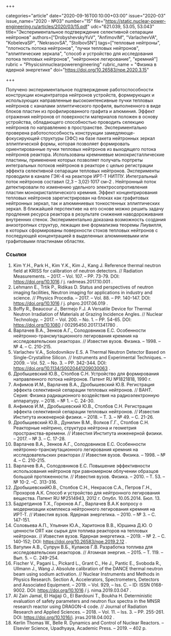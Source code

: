 +++

categories="article"
date="2020-09-16T00:10:00+03:00"
issue="2020-03"
issue_name="2020 - №03"
number="15"
file="https://static.nuclear-power-engineering.ru/articles/2020/03/15.pdf"
udc="621.039, 53.05, 53.043"
title="Экспериментальное подтверждение селективной сепарации нейтронов"
authors=["DrobyshevskyYuV", "AnfimovIM", "VarlachevVA", "KobelevaSP", "NekrasovSA", "StolbovSN"]
tags=["тепловые нейтроны", "плотность потока нейтронов", "пучки тепловых нейтронов", "эллиптические зеркала", "способ и устройство для исследования потока тепловых нейтронов", "нейтронное легирование", "кремний"]
rubric = "Physicsinnuclearpowerengineering"
rubric_name = "Физика в ядерной энергетике"
doi="https://doi.org/10.26583/npe.2020.3.15"

+++

Получено экспериментальное подтверждение работоспособности конструкции концентратора нейтронов устройств, формирующих и использующих направленные высокоинтенсивные пучки тепловых нейтронов с каналами эллиптического профиля, выполненного в виде блоков пластин из профилированного графита и алюминия. Эффект отражения нейтронов от поверхности материалов положен в основу устройства, обладающего способностью проводить селекцию нейтронов по направлению в пространстве. Экспериментально проверена работоспособность конструкции замедляюще-фокусирующей структуры (ЗФС) на базе пакета нейтронных зеркал эллиптической формы, которая позволяет формировать ориентированные пучки тепловых нейтронов из выходящего потока нейтронов реактора. Использованы кремниевые монокристаллические пластины, применение которых позволяет получать портреты интегральных потоков нейтронов в реакторе с целью регистрации эффекта селективной сепарации тепловых нейтронов. Эксперименты проводили в канале ГЭК-4 на реакторе ИРТ-Т НИТПУ. Интегральный поток нейтронов составил (2,3 – 3,02)·1017 см–2 . Нейтронный поток детектировали по изменению удельного электросопротивления пластин монокристаллического кремния. Эффект концентрирования тепловых нейтронов зарегистрирован на блоках как графитовых нейтронных зеркал, так и алюминиевых тонкостенных эллиптических зеркал. В ближайшей перспективе на его основе можно решить задачу продления ресурса реактора в результате снижения наводороживания внутренних стенок. Экспериментально доказана возможность создания анизотропных структур, лежащих вне формализма теоремы Лиувилля, в которых сформированы поверхности стоков тепловых нейтронов с последующей концентрацией в выделенных алюминиевыми или графитовыми пластинами областях.

### Ссылки

1. Kim Y.H., Park H., Kim Y.K., Kim J., Kang J. Reference thermal neutron field at KRISS for calibration of neutron detectors. // Radiation Measurements. – 2017. – Vol. 107. – PP. 73-79. DOI: https://doi.org/10.1016 / j. radmeas.2017.10.001 .
2. Lehmann E., Trtik P., Ridikas D. Status and perspectives of neutron imaging facilities, Neutron imaging for applications in industry and science. // Physics Procedia. – 2017. – Vol. 88. – PP. 140-147. DOI: https://doi.org/10.1016 / j. phpro.2017.06.019 .
3. Boffy R., Beaucour J., Bermejo F.J. A Versatile Device for Thermal Neutron Irradiation of Materials at Grazing Incidence Angles. // Nuclear Technology. – 2017. – Vol. 200. – No. 1. – PP. 54-65. DOI: https://doi.org/10.1080 / 00295450.2017.1341780 .
4. Варлачев В.А., Зенков А.Г., Солодовников Е.С. Особенности нейтронно-трансмутационного легирования кремния на исследовательских реакторах. // Известия вузов. Физика. – 1998. – № 4. – С. 210-215.
5. Varlachev V.A., Solodovnikov E.S. A Thermal Neutron Detector Based on Single-Crystalline Silicon. // Instruments and Experimental Techniques. – 2009. – Vol. 52. – No. 3. – PP. 342-344. DOI: https://doi.org/10.1134/S0020441209030063 .
6. Дробышевский Ю.В., Столбов С.Н. Устройство для формирования направленного потока нейтронов. Патент RU №1821818, 1990 г.
7. Анфимов И.М., Варлачев В.А., Дробышевский Ю.В. Регистрация эффекта селективной сепарации тепловых нейтронов. // ВАНТ. Серия: Физика радиационного воздействия на радиоэлектронную аппаратуру. – 2018. – № 1. – С. 24-30.
8. Анфимов И.М., Дробышевский Ю.В., Столбов С.Н. Регистрация эффекта селективной сепарации тепловых нейтронов. // Известия Института инженерной физики. – 2018. – Т. 3. – № 49. – С. 21-26.
9. Дробышевский Ю.В., Дунилин В.М., Волков Г.Г., Столбов С.Н. Реакторные нейтрино, структура нейтрона и геометрия пространства-времени. // Известия Института инженерной физики. – 2017. – № 3. – С. 17-28.
10. Варлачев В.А., Зенков А.Г., Солодовников Е.С. Особенности нейтронно-трансмутационного легирования кремния на исследовательских реакторах // Известия вузов. Физика.
– 1998. – № 4. – С. 210-215.
11. Варлачев В.А., Солодовников Е.С. Повышение эффективности использования нейтронов при равномерном облучении образцов большой протяженности. // Известия вузов. Физика. – 2010. – Т. 53. – № 10-2. –С. 313-316.
12. ДробышевскийЮ.В., Столбов С.Н., Некрасов С.А., Петров Г.Н., Прохоров А.К. Способ и устройство для нейтронного легирования вещества. Патент RU №2514943, 2012 г. Опубл. 10.05.2014. Бюл. 13.
13. Бадретдинов Т.Х., Горюнов А.Г., Варлачев В.А.К вопросу о модернизации комплекса нейтронного легирования кремния на ИРТ-Т. // Известия вузов. Ядерная энергетика. – 2010. – № 3. – С. 147-151.
14. Соловьева А.П., Ульянин Ю.А., Харитонов В.В., Юршина Д.Ю. О ценности ОЯТ как сырья для топлива реакторов на тепловых нейтронах. // Известия вузов. Ядерная энергетика. – 2019. – № 2. – С. 140-152; DOI: https://doi.org/10.26583/npe.2019.2.12 .
15. Ватулин А.В., Супрун В.Б., Кулаков Г.В. Разработка топлива для исследовательских реакторов. // Атомная энергия. – 2015. – Т. 119. – Вып. 5. – С. 249-254.
16. Fischer V., Pagani L., Pickard L., Grant C., He J., Pantic E., Svoboda R., Ullmann J., Wang J. Absolute calibration of the DANCE thermal neutron beam using sodium activation. // Nuclear Instruments and Methods in Physics Research. Section A, Accelerators, Spectrometers, Detectors and Associated Equipment. – 2019. – Vol. 929, – Iss. C. – ID: ISSN 0168-9002. DOI: https://doi.org/10.1016 / j. nima.2019.03.047 .
17. Al Zain Jamal, El Hajjaji O., El Bardouni T., Boukha H. Deterministic evaluation of safety parameters and neutron flux spectra in the MNSR research reactor using DRAGON-4 code. // Journal of Radiation Research and Applied Sciences. – 2018. – Vol. 11. – Iss. 3. – PP. 255-261. DOI: https://doi.org/10.1016/j. jrras.2018.04.002 .
18. Kerlin Thomas W., Belle R. Dynamics and Control of Nuclear Reactors. – Elsevier Science, Upadhyaya, Academic Press. – 2019. – 402 p.